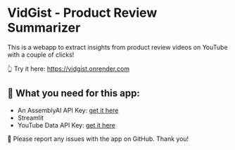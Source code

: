 # VidGist - Product Review Summarizer


This is a webapp to extract insights from product review videos on YouTube with a couple of clicks!

👆 Try it here: https://vidgist.onrender.com


## 🔑 What you need for this app:
* An AssemblyAI API Key: [get it here](https://www.assemblyai.com/?utm_source=youtube&utm_medium=referral&utm_campaign=yt_mis_69)
* Streamlit
* YouTube Data API Key: [get it here](https://developers.google.com/youtube/v3/getting-started)


🙏 Please report any issues with the app on GitHub. Thank you!
